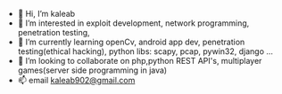 - 👋 Hi, I’m kaleab
- 👀 I’m interested in exploit development, network programming, penetration testing, 
- 🌱 I’m currently learning openCv, android app dev, penetration testing(ethical hacking), python libs: scapy, pcap, pywin32, django ...
- 💞️ I’m looking to collaborate on php,python REST API's, multiplayer games(server side programming in java)
- 📫 email kaleab902@gmail.com

<!---
kal902/kal902 is a ✨ special ✨ repository because its `README.md` (this file) appears on your GitHub profile.
You can click the Preview link to take a look at your changes.
--->
